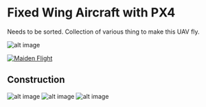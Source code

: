 # Fixed Wing Aircraft with PX4 

Needs to be sorted. Collection of various thing to make this UAV fly.

![alt image](./IMG_20240908_120648.jpeg)


[![Maiden Flight](https://img.youtube.com/vi/u07d3ap8mBo/0.jpg)](https://www.youtube.com/watch?v=u07d3ap8mBo&ab_channel=cmb87)

## Construction

![alt image](./const1.jpg)
![alt image](./const2.jpg)
![alt image](./const3.jpg)